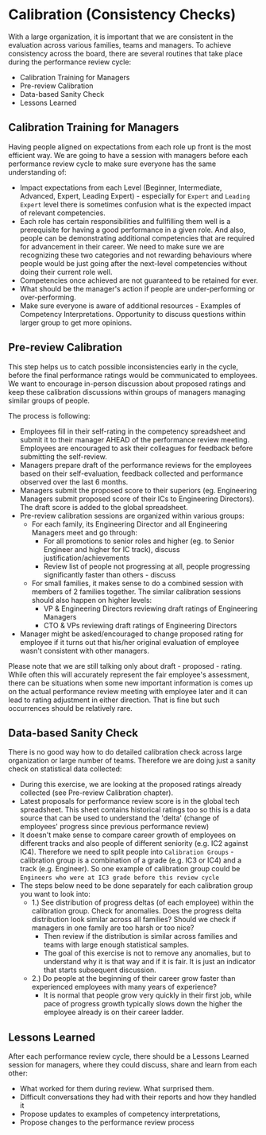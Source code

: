 # Calibration (Consistency Checks)

With a large organization, it is important that we are consistent in the evaluation across various families, teams and managers. To achieve consistency across the board, there are several routines that take place during the performance review cycle:
- Calibration Training for Managers
- Pre-review Calibration
- Data-based Sanity Check
- Lessons Learned
	
  
## Calibration Training for Managers

Having people aligned on expectations from each role up front is the most efficient way. We are going to have a session with managers before each performance review cycle to make sure everyone has the same understanding of:
- Impact expectations from each Level (Beginner, Intermediate, Advanced, Expert, Leading Expert) - especially for `Expert` and `Leading Expert` level there is sometimes confusion what is the expected impact of relevant competencies.
- Each role has certain responsibilities and fullfilling them well is a prerequisite for having a good performance in a given role. And also, people can be demonstrating additional competencies that are required for advancement in their career. We need to make sure we are recognizing these two categories and not rewarding behaviours where people would be just going after the next-level competencies without doing their current role well.
- Competencies once achieved are not guaranteed to be retained for ever.
- What should be the manager's action if people are under-performing or over-performing.
- Make sure everyone is aware of additional resources - Examples of Competency Interpretations. Opportunity to discuss questions within larger group to get more opinions.
		
    
## Pre-review Calibration

This step helps us to catch possible inconsistencies early in the cycle, before the final performance ratings would be communicated to employees. We want to encourage in-person discussion about proposed ratings and keep these calibration discussions within groups of managers managing similar groups of people.

The process is following:
- Employees fill in their self-rating in the competency spreadsheet and submit it to their manager AHEAD of the performance review meeting. Employees are encouraged to ask their colleagues for feedback before submitting the self-review.
- Managers prepare draft of the performance reviews for the employees based on their self-evaluation, feedback collected and performance observed over the last 6 months.
- Managers submit the proposed score to their superiors (eg. Engineering Managers submit proposed score of their ICs to Engineering Directors). The draft score is added to the global spreadsheet.
- Pre-review calibration sessions are organized within various groups:
  - For each family, its Engineering Director and all Engineering Managers meet and go through:
    - For all promotions to senior roles and higher (eg. to Senior Engineer and higher for IC track), discuss justification/achievements
    - Review list of people not progressing at all, people progressing significantly faster than others - discuss 
  - For small families, it makes sense to do a combined session with members of 2 families together. The similar calibration sessions should also happen on higher levels:
    - VP & Engineering Directors reviewing draft ratings of Engineering Managers
    - CTO & VPs reviewing draft ratings of Engineering Directors
- Manager might be asked/encouraged to change proposed rating for employee if it turns out that his/her original evaluation of employee wasn't consistent with other managers.

Please note that we are still talking only about draft - proposed - rating. While often this will accurately represent the fair employee's assessment, there can be situations when some new important information is comes up on the actual performance review meeting with employee later and it can lead to rating adjustment in either direction. That is fine but such occurrences should be relatively rare.


## Data-based Sanity Check

There is no good way how to do detailed calibration check across large organization or large number of teams. Therefore we are doing just a sanity check on statistical data collected:

- During this exercise, we are looking at the proposed ratings already collected (see Pre-review Calibration chapter).
- Latest proposals for performance review score is in the global tech spreadsheet. This sheet contains historical ratings too so this is a data source that can be used to understand the 'delta' (change of employees' progress since previous performance review)
- It doesn't make sense to compare career growth of employees on different tracks and also people of different seniority (e.g. IC2 against IC4). Therefore we need to split people into `Calibration Groups` - calibration group is a combination of a grade (e.g. IC3 or IC4) and a track (e.g. Engineer). So one example of calibration group could be `Engineers who were at IC3 grade before this review cycle`
- The steps below need to be done separately for each calibration group you want to look into:
  - 1.) See distribution of progress deltas (of each employee) within the calibration group. Check for anomalies. Does the progress delta distribution look similar across all families? Should we check if managers in one family are too harsh or too nice?
    - Then review if the distribution is similar across families and teams with large enough statistical samples. 
    - The goal of this exercise is not to remove any anomalies, but to understand why it is that way and if it is fair. It is just an indicator that starts subsequent discussion. 
  - 2.) Do people at the beginning of their career grow faster than experienced employees with many years of experience? 
    - It is normal that people grow very quickly in their first job, while pace of progress growth typically slows down the higher the employee already is on their career ladder.


## Lessons Learned

After each performance review cycle, there should be a Lessons Learned session for managers, where they could discuss, share and learn from each other:
- What worked for them during review. What surprised them.
- Difficult conversations they had with their reports and how they handled it
- Propose updates to examples of competency interpretations,
- Propose changes to the performance review process

